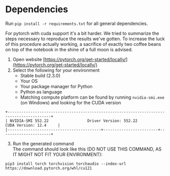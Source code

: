 # Dependencies

Run `pip install -r requirements.txt` for all general dependencies.

For pytorch with cuda support it's a bit harder. We tried to summarize the steps necessary to reproduce the results
we've gotten. To increase the luck of this procedure actually working, a sacrifice of exactly two coffee beans on top of
the notebook in the shine of a full moon is advised.

1. Open website [https://pytorch.org/get-started/locally/](https://pytorch.org/get-started/locally/)
2. Select the following for your environment
    * Stable build (2.3.0)
    * Your OS
    * Your package manager for Python
    * Python as language
    * Matching compute platform can be found by running `nvidia-smi.exe` (on Windows) and looking for the CUDA version

```
+-----------------------------------------------------------------------------------------+
| NVIDIA-SMI 552.22                 Driver Version: 552.22         CUDA Version: 12.4     |
|-----------------------------------------+------------------------+----------------------+
```

3. Run the generated command  
   The command should look like this (DO NOT USE THIS COMMAND, AS IT MIGHT NOT FIT YOUR ENVIRONMENT):

```
pip3 install torch torchvision torchaudio --index-url https://download.pytorch.org/whl/cu121
```

